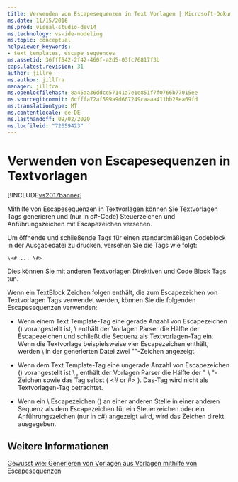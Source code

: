 ```yaml
---
title: Verwenden von Escapesequenzen in Text Vorlagen | Microsoft-Dokumentation
ms.date: 11/15/2016
ms.prod: visual-studio-dev14
ms.technology: vs-ide-modeling
ms.topic: conceptual
helpviewer_keywords:
- text templates, escape sequences
ms.assetid: 36fff542-2f42-460f-a2d5-03fc76817f3b
caps.latest.revision: 31
author: jillre
ms.author: jillfra
manager: jillfra
ms.openlocfilehash: 8a45aa36ddce57141a7e1e851f7f0766b77015ee
ms.sourcegitcommit: 6cfffa72af599a9d667249caaaa411bb28ea69fd
ms.translationtype: MT
ms.contentlocale: de-DE
ms.lasthandoff: 09/02/2020
ms.locfileid: "72659423"
---
```

# <a name="using-escape-sequences-in-text-templates"></a>Verwenden von Escapesequenzen in Textvorlagen
[!INCLUDE[vs2017banner](../includes/vs2017banner.md)]

Mithilfe von Escapesequenzen in Textvorlagen können Sie Textvorlagen Tags generieren und (nur in c#-Code) Steuerzeichen und Anführungszeichen mit Escapezeichen versehen.

 Um öffnende und schließende Tags für einen standardmäßigen Codeblock in der Ausgabedatei zu drucken, versehen Sie die Tags wie folgt:

```
\<# ... \#>
```

 Dies können Sie mit anderen Textvorlagen Direktiven und Code Block Tags tun.

 Wenn ein TextBlock Zeichen folgen enthält, die zum Escapezeichen von Textvorlagen Tags verwendet werden, können Sie die folgenden Escapesequenzen verwenden:

- Wenn einem Text Template-Tag eine gerade Anzahl von Escapezeichen () vorangestellt ist, \\ enthält der Vorlagen Parser die Hälfte der Escapezeichen und schließt die Sequenz als Textvorlagen-Tag ein. Wenn die Textvorlage beispielsweise vier Escapezeichen enthält, werden \\ in der generierten Datei zwei ""-Zeichen angezeigt.

- Wenn dem Text Template-Tag eine ungerade Anzahl von Escapezeichen () vorangestellt ist \\ , enthält der Vorlagen Parser die Hälfte der " \\ "-Zeichen sowie das Tag selbst ( \<# or #> ). Das-Tag wird nicht als Textvorlagen-Tag betrachtet.

- Wenn ein \\ Escapezeichen () an einer anderen Stelle in einer anderen Sequenz als dem Escapezeichen für ein Steuerzeichen oder ein Anführungszeichen (nur in c#) angezeigt wird, wird das Zeichen direkt ausgegeben.

## <a name="see-also"></a>Weitere Informationen
 [Gewusst wie: Generieren von Vorlagen aus Vorlagen mithilfe von Escapesequenzen](../modeling/how-to-generate-templates-from-templates-by-using-escape-sequences.md)
